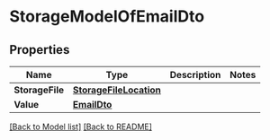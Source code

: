 # StorageModelOfEmailDto

## Properties
Name | Type | Description | Notes
------------ | ------------- | ------------- | -------------
**StorageFile** | [**StorageFileLocation**](StorageFileLocation.md) |  | 
**Value** | [**EmailDto**](EmailDto.md) |  | 


[[Back to Model list]](Models.md) [[Back to README]](README.md)


